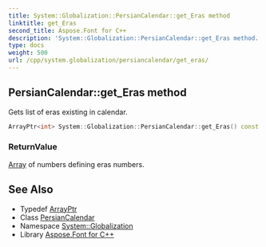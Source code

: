 ```yaml
---
title: System::Globalization::PersianCalendar::get_Eras method
linktitle: get_Eras
second_title: Aspose.Font for C++
description: 'System::Globalization::PersianCalendar::get_Eras method. Gets list of eras existing in calendar in C++.'
type: docs
weight: 500
url: /cpp/system.globalization/persiancalendar/get_eras/
---
```

## PersianCalendar::get_Eras method


Gets list of eras existing in calendar.

```cpp
ArrayPtr<int> System::Globalization::PersianCalendar::get_Eras() const override
```


### ReturnValue

[Array](../../../system/array/) of numbers defining eras numbers.

## See Also

* Typedef [ArrayPtr](../../../system/arrayptr/)
* Class [PersianCalendar](../)
* Namespace [System::Globalization](../../)
* Library [Aspose.Font for C++](../../../)
